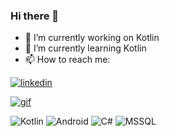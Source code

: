 
### Hi there 👋

- 🔭 I’m currently working on Kotlin
- 🌱 I’m currently learning Kotlin
- 📫 How to reach me:

[![linkedin](https://img.shields.io/badge/Linkedin-000000?style=for-the-badge&logo=Linkedin&logoColor=white)](www.linkedin.com/in/esma-ozmiş)


[![gif]([https://tenor.com/bP5gx.gif](https://github.com/esmaozmis/esmaozmis/issues/1#issue-1941666859))
](https://github.com/esmaozmis/esmaozmis/issues/1#issue-1941666859)

![Kotlin](https://img.shields.io/badge/Kotlin-Expert-orange)
![Android](https://img.shields.io/badge/Android-Developer-brightgreen)
![C#](https://img.shields.io/badge/C%23-Intermediate-blue)
![MSSQL](https://img.shields.io/badge/MSSQL-Intermediate-blue)

